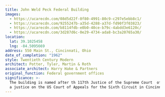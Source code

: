 ```yaml
---
title: John Weld Peck Federal Building
images:
  - https://ucarecdn.com/08d5d22f-0f80-4991-80c9-c297e5ebb8c1/
  - https://ucarecdn.com/9255247b-a35d-4288-a37d-fd90f3f03823/
  - https://ucarecdn.com/b8114fdb-e0b0-40ce-b79c-4abdd3e6120c/
  - https://ucarecdn.com/3d287d6c-0e29-4734-ada8-bc3a20765a30/
location:
  lat: 39.1025458
  lng: -84.5095669
address: 550 Main St., Cincinnati, Ohio
date_of_completion: "1962"
style: Twentieth Century Modern
architect: Potter, Tyler, Martin & Roth
associate_architect: Harry Hake & Partners
original_function: Federal government offices
significance: >-
  The building is named after th 117th Justice of the Supreme Court  of Ohio and
  a justice on the US Court of Appeals for the Sixth Circuit in Cincinnati.
---
```

